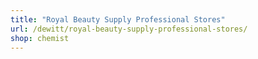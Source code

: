 ```yaml
---
title: "Royal Beauty Supply Professional Stores"
url: /dewitt/royal-beauty-supply-professional-stores/
shop: chemist
---
```

